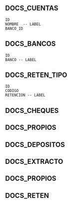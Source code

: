 ## DOCS_CUENTAS
	ID
	NOMBRE  -- LABEL
	BANCO_ID


## DOCS_BANCOS
	ID
	BANCO -- LABEL

## DOCS_RETEN_TIPO
	ID
	CODIGO
	RETENCION -- LABEL



## DOCS_CHEQUES

## DOCS_PROPIOS

## DOCS_DEPOSITOS

## DOCS_EXTRACTO

## DOCS_PROPIOS

## DOCS_RETEN